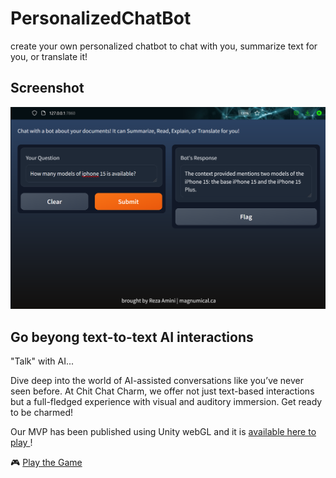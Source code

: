 # PersonalizedChatBot
create your own personalized chatbot to chat with you, summarize text for you, or translate it!

## Screenshot
![image](https://github.com/magnumical/PersonalizedChatBot/blob/master/src.png)



## Go beyong text-to-text AI interactions
"Talk" with AI...

Dive deep into the world of AI-assisted conversations like you’ve never seen before. At Chit Chat Charm, we offer not just text-based interactions but a full-fledged experience with visual and auditory immersion. Get ready to be charmed!

Our MVP has been published using Unity webGL and it is [available here to play ](https://rezaamini.itch.io/)! 

🎮 [Play the Game](https://rezaamini.itch.io/)  



